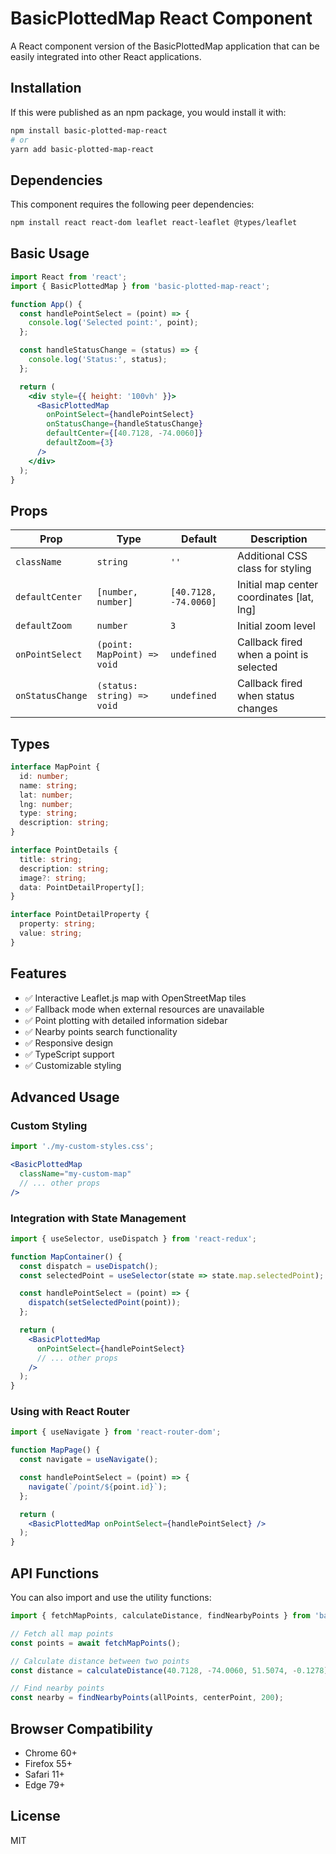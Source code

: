 # BasicPlottedMap React Component

A React component version of the BasicPlottedMap application that can be easily integrated into other React applications.

## Installation

If this were published as an npm package, you would install it with:

```bash
npm install basic-plotted-map-react
# or
yarn add basic-plotted-map-react
```

## Dependencies

This component requires the following peer dependencies:

```bash
npm install react react-dom leaflet react-leaflet @types/leaflet
```

## Basic Usage

```jsx
import React from 'react';
import { BasicPlottedMap } from 'basic-plotted-map-react';

function App() {
  const handlePointSelect = (point) => {
    console.log('Selected point:', point);
  };

  const handleStatusChange = (status) => {
    console.log('Status:', status);
  };

  return (
    <div style={{ height: '100vh' }}>
      <BasicPlottedMap
        onPointSelect={handlePointSelect}
        onStatusChange={handleStatusChange}
        defaultCenter={[40.7128, -74.0060]}
        defaultZoom={3}
      />
    </div>
  );
}
```

## Props

| Prop | Type | Default | Description |
|------|------|---------|-------------|
| `className` | `string` | `''` | Additional CSS class for styling |
| `defaultCenter` | `[number, number]` | `[40.7128, -74.0060]` | Initial map center coordinates [lat, lng] |
| `defaultZoom` | `number` | `3` | Initial zoom level |
| `onPointSelect` | `(point: MapPoint) => void` | `undefined` | Callback fired when a point is selected |
| `onStatusChange` | `(status: string) => void` | `undefined` | Callback fired when status changes |

## Types

```typescript
interface MapPoint {
  id: number;
  name: string;
  lat: number;
  lng: number;
  type: string;
  description: string;
}

interface PointDetails {
  title: string;
  description: string;
  image?: string;
  data: PointDetailProperty[];
}

interface PointDetailProperty {
  property: string;
  value: string;
}
```

## Features

- ✅ Interactive Leaflet.js map with OpenStreetMap tiles
- ✅ Fallback mode when external resources are unavailable
- ✅ Point plotting with detailed information sidebar
- ✅ Nearby points search functionality
- ✅ Responsive design
- ✅ TypeScript support
- ✅ Customizable styling

## Advanced Usage

### Custom Styling

```jsx
import './my-custom-styles.css';

<BasicPlottedMap 
  className="my-custom-map"
  // ... other props
/>
```

### Integration with State Management

```jsx
import { useSelector, useDispatch } from 'react-redux';

function MapContainer() {
  const dispatch = useDispatch();
  const selectedPoint = useSelector(state => state.map.selectedPoint);

  const handlePointSelect = (point) => {
    dispatch(setSelectedPoint(point));
  };

  return (
    <BasicPlottedMap
      onPointSelect={handlePointSelect}
      // ... other props
    />
  );
}
```

### Using with React Router

```jsx
import { useNavigate } from 'react-router-dom';

function MapPage() {
  const navigate = useNavigate();

  const handlePointSelect = (point) => {
    navigate(`/point/${point.id}`);
  };

  return (
    <BasicPlottedMap onPointSelect={handlePointSelect} />
  );
}
```

## API Functions

You can also import and use the utility functions:

```jsx
import { fetchMapPoints, calculateDistance, findNearbyPoints } from 'basic-plotted-map-react';

// Fetch all map points
const points = await fetchMapPoints();

// Calculate distance between two points
const distance = calculateDistance(40.7128, -74.0060, 51.5074, -0.1278);

// Find nearby points
const nearby = findNearbyPoints(allPoints, centerPoint, 200);
```

## Browser Compatibility

- Chrome 60+
- Firefox 55+
- Safari 11+
- Edge 79+

## License

MIT